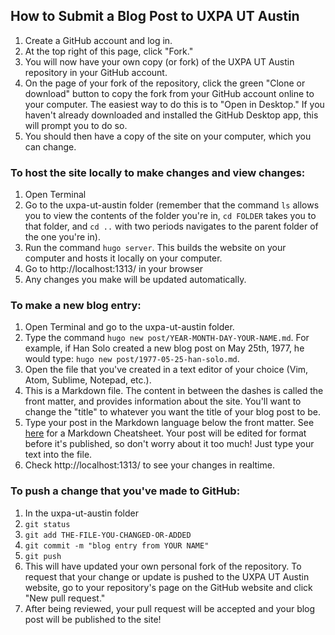 ## How to Submit a Blog Post to UXPA UT Austin

1. Create a GitHub account and log in.
2. At the top right of this page, click "Fork."
3. You will now have your own copy (or fork) of the UXPA UT Austin repository in your GitHub account.
4. On the page of your fork of the repository, click the green "Clone or download" button to copy the fork from your GitHub account online to your computer. The easiest way to do this is to "Open in Desktop." If you haven't already downloaded and installed the GitHub Desktop app, this will prompt you to do so.
5. You should then have a copy of the site on your computer, which you can change.

### To host the site locally to make changes and view changes:
1. Open Terminal
2. Go to the uxpa-ut-austin folder (remember that the command ```ls``` allows you to view the contents of the folder you're in, ```cd FOLDER``` takes you to that folder, and ```cd ..``` with two periods navigates to the parent folder of the one you're in).
3. Run the command ```hugo server```. This builds the website on your computer and hosts it locally on your computer.
4. Go to http://localhost:1313/ in your browser
5. Any changes you make will be updated automatically.

### To make a new blog entry:
1. Open Terminal and go to the uxpa-ut-austin folder.
2. Type the command ```hugo new post/YEAR-MONTH-DAY-YOUR-NAME.md```. For example, if Han Solo created a new blog post on May 25th, 1977, he would type: ```hugo new post/1977-05-25-han-solo.md```.
3. Open the file that you've created in a text editor of your choice (Vim, Atom, Sublime, Notepad, etc.).
4. This is a Markdown file. The content in between the dashes is called the front matter, and provides information about the site. You'll want to change the "title" to whatever you want the title of your blog post to be.
5. Type your post in the Markdown language below the front matter. See [here](https://github.com/adam-p/markdown-here/wiki/Markdown-Cheatsheet) for a Markdown Cheatsheet. Your post will be edited for format before it's published, so don't worry about it too much! Just type your text into the file.
6. Check http://localhost:1313/ to see your changes in realtime.

### To push a change that you've made to GitHub:
1. In the uxpa-ut-austin folder
2. ```git status```
3. ```git add THE-FILE-YOU-CHANGED-OR-ADDED```
4. ```git commit -m "blog entry from YOUR NAME"```
5. ```git push```
6. This will have updated your own personal fork of the repository. To request that your change or update is pushed to the UXPA UT Austin website, go to your repository's page on the GitHub website and click "New pull request."
7. After being reviewed, your pull request will be accepted and your blog post will be published to the site!
